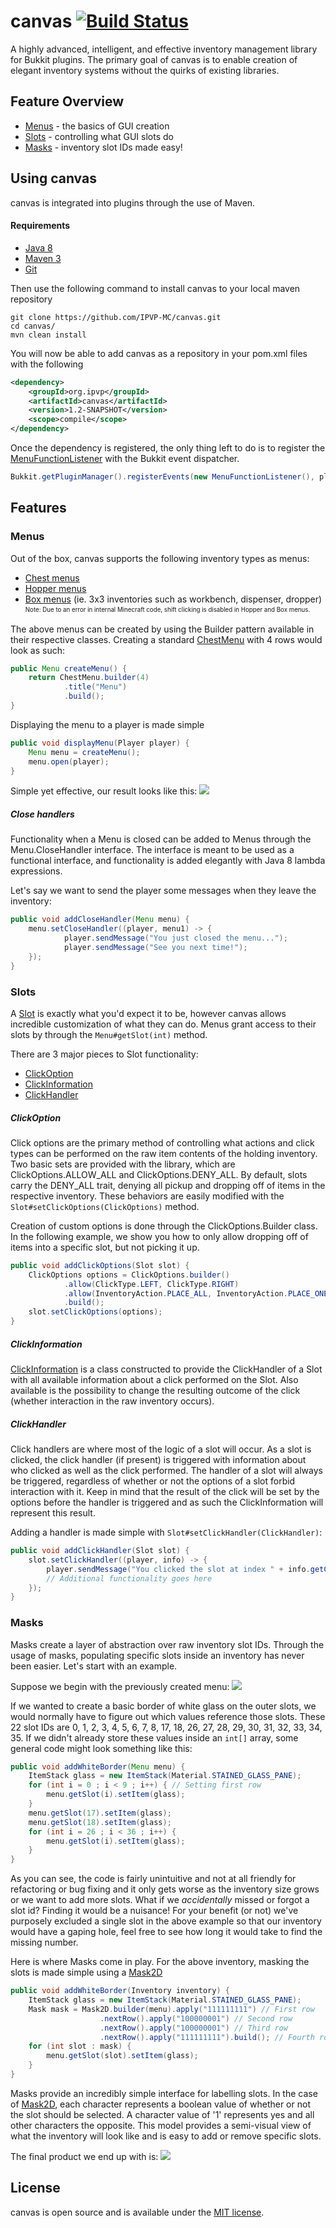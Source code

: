 # canvas [![Build Status](https://travis-ci.org/IPVP-MC/canvas.svg?branch=master)](https://travis-ci.org/IPVP-MC/canvas)

A highly advanced, intelligent, and effective inventory management library for Bukkit plugins. The primary goal of canvas is to enable creation of elegant inventory systems without the quirks of existing libraries.

## Feature Overview
* [Menus](#menus) - the basics of GUI creation
* [Slots](#slots) - controlling what GUI slots do
* [Masks](#masks) - inventory slot IDs made easy!

## Using canvas

canvas is integrated into plugins through the use of Maven.

#### Requirements
* [Java 8](http://www.oracle.com/technetwork/java/javase/downloads/index.html)
* [Maven 3](http://maven.apache.org/download.html)
* [Git](https://git-scm.com/downloads)

Then use the following command to install canvas to your local maven repository
```
git clone https://github.com/IPVP-MC/canvas.git
cd canvas/
mvn clean install
```

You will now be able to add canvas as a repository in your pom.xml files with the following
```xml
<dependency>
    <groupId>org.ipvp</groupId>
    <artifactId>canvas</artifactId>
    <version>1.2-SNAPSHOT</version>
    <scope>compile</scope>
</dependency>
```

Once the dependency is registered, the only thing left to do is to register the [MenuFunctionListener](src/main/java/org/ipvp/canvas/MenuFunctionListener.java) with the Bukkit event dispatcher.
```java
Bukkit.getPluginManager().registerEvents(new MenuFunctionListener(), plugin);
```

## Features

### Menus
Out of the box, canvas supports the following inventory types as menus:
* [Chest menus](src/main/java/org/ipvp/canvas/type/ChestMenu.java)
* [Hopper menus](src/main/java/org/ipvp/canvas/type/HopperMenu.java)
* [Box menus](src/main/java/org/ipvp/canvas/type/BoxMenu.java) (ie. 3x3 inventories such as workbench, dispenser, dropper)
<sub><sup>Note: Due to an error in internal Minecraft code, shift clicking is disabled in Hopper and Box menus.</sup></sub>

The above menus can be created by using the Builder pattern available in their respective classes. Creating a standard [ChestMenu](src/main/java/org/ipvp/canvas/type/ChestMenu.java) with 4 rows would look as such:

```java
public Menu createMenu() {
    return ChestMenu.builder(4)
            .title("Menu")
            .build();
}
```

Displaying the menu to a player is made simple
```java
public void displayMenu(Player player) {
    Menu menu = createMenu();
    menu.open(player);
}
```

Simple yet effective, our result looks like this:
![](http://i.imgur.com/LXnCkLv.png)

##### Close handlers
Functionality when a Menu is closed can be added to Menus through the Menu.CloseHandler interface. The interface is meant to be used as a functional interface, and functionality is added elegantly with Java 8 lambda expressions.

Let's say we want to send the player some messages when they leave the inventory:
```java
public void addCloseHandler(Menu menu) {
    menu.setCloseHandler((player, menu1) -> {
            player.sendMessage("You just closed the menu...");
            player.sendMessage("See you next time!");
    });
}
```

### Slots
A [Slot](src/main/java/org/ipvp/canvas/slot/Slot.java) is exactly what you'd expect it to be, however canvas allows incredible customization of what they can do. Menus grant access to their slots by through the `Menu#getSlot(int)` method.

There are 3 major pieces to Slot functionality:
* [ClickOption](src/main/java/org/ipvp/canvas/slot/ClickOption.java)
* [ClickInformation](src/main/java/org/ipvp/canvas/ClickInformation.java)
* [ClickHandler](src/main/java/org/ipvp/canvas/slot/Slot.java)

##### ClickOption
Click options are the primary method of controlling what actions and click types can be performed on the raw item contents of the holding inventory. Two basic sets are provided with the library, which are ClickOptions.ALLOW_ALL and ClickOptions.DENY_ALL. By default, slots carry the DENY_ALL trait, denying all pickup and dropping off of items in the respective inventory. These behaviors are easily modified with the `Slot#setClickOptions(ClickOptions)` method.

Creation of custom options is done through the ClickOptions.Builder class. In the following example, we show you how to only allow dropping off of items into a specific slot, but not picking it up.

```java
public void addClickOptions(Slot slot) {
    ClickOptions options = ClickOptions.builder()
            .allow(ClickType.LEFT, ClickType.RIGHT)
            .allow(InventoryAction.PLACE_ALL, InventoryAction.PLACE_ONE, InventoryAction.PLACE_SOME)
            .build();
    slot.setClickOptions(options);
}
```

##### ClickInformation
[ClickInformation](src/main/java/org/ipvp/canvas/ClickInformation.java) is a class constructed to provide the ClickHandler of a Slot with all available information about a click performed on the Slot. Also available is the possibility to change the resulting outcome of the click (whether interaction in the raw inventory occurs).

##### ClickHandler
Click handlers are where most of the logic of a slot will occur. As a slot is clicked, the click handler (if present) is triggered with information about who clicked as well as the click performed. The handler of a slot will always be triggered, regardless of whether or not the options of a slot forbid interaction with it. Keep in mind that the result of the click will be set by the options before the handler is triggered and as such the ClickInformation will represent this result.

Adding a handler is made simple with `Slot#setClickHandler(ClickHandler)`:

```java
public void addClickHandler(Slot slot) {
    slot.setClickHandler((player, info) -> {
        player.sendMessage("You clicked the slot at index " + info.getClickedSlot().getIndex());
        // Additional functionality goes here
    });
}
```

### Masks
Masks create a layer of abstraction over raw inventory slot IDs. Through the usage of masks, populating specific slots inside an inventory has never been easier. Let's start with an example.

Suppose we begin with the previously created menu:
![](http://i.imgur.com/LXnCkLv.png)

If we wanted to create a basic border of white glass on the outer slots, we would normally have to figure out which values reference those slots. These 22 slot IDs are 0, 1, 2, 3, 4, 5, 6, 7, 8, 17, 18, 26, 27, 28, 29, 30, 31, 32, 33, 34, 35. If we didn't already store these values inside an `int[]` array, some general code might look something like this:

```java
public void addWhiteBorder(Menu menu) {
    ItemStack glass = new ItemStack(Material.STAINED_GLASS_PANE);
    for (int i = 0 ; i < 9 ; i++) { // Setting first row
        menu.getSlot(i).setItem(glass);
    }
    menu.getSlot(17).setItem(glass);
    menu.getSlot(18).setItem(glass);
    for (int i = 26 ; i < 36 ; i++) {
        menu.getSlot(i).setItem(glass);
    }
}
```

As you can see, the code is fairly unintuitive and not at all friendly for refactoring or bug fixing and it only gets worse as the inventory size grows or we want to add more slots. What if we _accidentally_ missed or forgot a slot id? Finding it would be a nuisance! For your benefit (or not) we've purposely excluded a single slot in the above example so that our inventory would have a gaping hole, feel free to see how long it would take to find the missing number.

Here is where Masks come in play. For the above inventory, masking the slots is made simple using a [Mask2D](src/main/java/org/ipvp/canvas/mask/Mask2D.java)

```java
public void addWhiteBorder(Inventory inventory) {
    ItemStack glass = new ItemStack(Material.STAINED_GLASS_PANE);
    Mask mask = Mask2D.builder(menu).apply("111111111") // First row
                    .nextRow().apply("100000001") // Second row
                    .nextRow().apply("100000001") // Third row
                    .nextRow().apply("111111111").build(); // Fourth row
    for (int slot : mask) {
        menu.getSlot(slot).setItem(glass);
    }
}
```

Masks provide an incredibly simple interface for labelling slots. In the case of [Mask2D](src/main/java/org/ipvp/canvas/mask/Mask2D.java), each character represents a boolean value of whether or not the slot should be selected. A character value of '1' represents yes and all other characters the opposite. This model provides a semi-visual view of what the inventory will look like and is easy to add or remove specific slots.

The final product we end up with is:
![](http://i.imgur.com/BHt65l6.png)

## License
canvas is open source and is available under the [MIT license](LICENSE.txt).